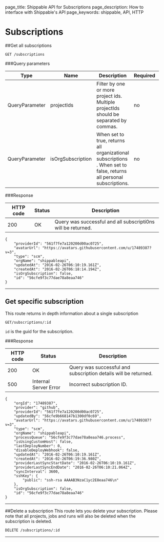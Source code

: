 page_title: Shippable API for Subscriptions
page_description: How to interface with Shippable's API
page_keywords: shippable, API, HTTP

# Subscriptions

##Get all subscriptions

```
GET /subscriptions
```

###Query parameters

|Type      |    Name     |    Description    |     Required    |    Schema    |  Default    |
|----------|-------------|-------------------|----------------|--------------|-------------|
| QueryParameter| projectIds| Filter by one or more project ids. Multiple projectIds should be separated by commas.| no | string | |
| QueryParameter| isOrgSubscription| When set to true, returns all organizational subscriptions . When set to false, returns all personal subscriptions.| no | string | |


###Response


|HTTP code      |    Status     |    Description    |
|----------|-------------|-------------------|
| 200| OK| Query was successful and all subscripti0ns will be returned.|

```
{
    "providerId": "561f7fe7a120200d00ac0725",
    "avatarUrl": "https://avatars.githubusercontent.com/u/17489387?v=3",
    "type": "scm",
    "orgName": "shippableapi",
    "updatedAt": "2016-02-26T06:10:19.161Z",
    "createdAt": "2016-02-26T06:18:14.194Z",
    "isOrgSubscription": false,
    "id": "56cfe9f3c77dae78a8eaa746"
}
```
---

## Get specific subscription

This route returns in depth information about a single subscription

```
GET/subscriptions/:id
```

`id` is the guid for the subscription.

###Response

|HTTP code      |    Status     |    Description    |
|----------|-------------|-------------------|
| 200| OK| Query was successful and subscription details will be returned.|
| 500| Internal Server Error| Incorrect subscription ID.|


```
{
    "orgId": "17489387",
    "provider": "github",
    "providerId": "561f7fe7a120200d00ac0725",
    "updatedBy": "56cfe9b668147b1300df0c69",
    "avatarUrl": "https://avatars.githubusercontent.com/u/17489387?v=3",
    "type": "scm",
    "orgName": "shippableapi",
    "processQueue": "56cfe9f3c77dae78a8eaa746.process",
    "isUsingCustomHost": false,
    "lastDeployNumber": 0,
    "disableDeployWebhook": false,
    "updatedAt": "2016-02-26T06:10:19.161Z",
    "createdAt": "2016-02-26T06:19:36.980Z",
    "providerLastSyncStartDate": "2016-02-26T06:10:19.161Z",
    "providerLastSyncEndDate": "2016-02-26T06:10:21.064Z",
    "syncInterval": 3600,
    "sshKey": {
        "public": "ssh-rsa AAAAB3NzaC1yc2E8eaa746\n"
    },
    "isOrgSubscription": false,
    "id": "56cfe9f3c77dae78a8eaa746"
}

```

---

##Delete a subscription
This route lets you delete your subscription. Please note that all projects, jobs and runs will also be deleted when the subscription is deleted.

```
DELETE /subscriptions/:id
```

---

